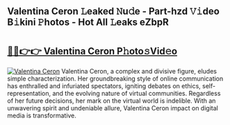## Valentina Ceron 𝙻eaked 𝙽u𝚍e - Part-hzd 𝚅𝚒deo B𝚒kini 𝙿hotos - Hot All 𝙻eaks eZbpR

# <h2><a href="http://ld3zoh.urlbe.top/?page=Valentina+Ceron">🔗🔗👉👉 Valentina Ceron P𝚑oto𝚜Vid𝚎o</a></h2>

[![Valentina Ceron](https://i.imgur.com/eBuTRDB.gif)](http://ld3zoh.urlbe.top/?page=Valentina+Ceron)
Valentina Ceron, a complex and divisive figure, eludes simple characterization. Her groundbreaking style of online communication has enthralled and infuriated spectators, igniting debates on ethics, self-representation, and the evolving nature of virtual communities. Regardless of her future decisions, her mark on the virtual world is indelible. With an unwavering spirit and undeniable allure, Valentina Ceron impact on digital media is transformative.

